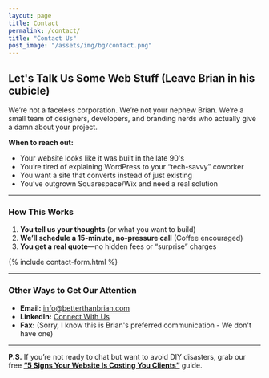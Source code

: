 ```yaml
---
layout: page
title: Contact
permalink: /contact/
title: "Contact Us"
post_image: "/assets/img/bg/contact.png"
---
```


## Let's Talk Us Some Web Stuff (Leave Brian in his cubicle)

We’re not a faceless corporation. We’re not your nephew Brian. We’re a small team of designers, developers, and branding nerds who actually give a damn about your project.

**When to reach out:**
- Your website looks like it was built in the late 90's 
- You’re tired of explaining WordPress to your “tech-savvy” coworker
- You want a site that converts instead of just existing
- You’ve outgrown Squarespace/Wix and need a real solution

---

### **How This Works**
1. **You tell us your thoughts** (or what you want to build)  
2. **We’ll schedule a 15-minute, no-pressure call** (Coffee encouraged)  
3. **You get a real quote**—no hidden fees or “surprise” charges  


{% include contact-form.html %}

---

### **Other Ways to Get Our Attention**
- **Email:** [info@betterthanbrian.com](mailto:info@betterthanbrian.com)  
- **LinkedIn:** [Connect With Us](https://linkedin.com/company/better-than-brian)  
- **Fax:** (Sorry, I know this is Brian's preferred communication - We don't have one)  

---

**P.S.** If you’re not ready to chat but want to avoid DIY disasters, grab our free **[“5 Signs Your Website Is Costing You Clients”](https://betterthanbrian.com/guide)** guide.